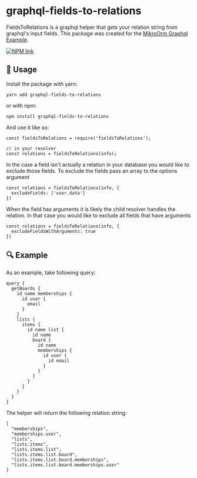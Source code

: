 # graphql-fields-to-relations

FieldsToRelations is a graphql helper that gets your relation string from graphql's input fields.
This package was created for the [MikroOrm Graphql Example](https://github.com/driescroons/mikro-orm-graphql-example).

[![NPM link](https://img.shields.io/npm/v/graphql-fields-to-relations)](https://www.npmjs.com/package/graphql-fields-to-relations)

## 🔧 Usage

Install the package with yarn:

```
yarn add graphql-fields-to-relations
```

or with npm:

```
npm install graphql-fields-to-relations
```

And use it like so:

```
const fieldsToRelations = require('fieldsToRelations');

// in your resolver
const relations = fieldsToRelations(info);
```

In the case a field isn't actually a relation in your database you would like to exclude those fields. To exclude the fields pass an array to the options argument

```
const relations = fieldsToRelations(info, {
  excludeFields: ['user.data']
})
```

When the field has arguments it is likely the child resolver handles the relation. In that case you would like to exclude all fields that have arguments

```
const relations = fieldsToRelations(info, {
  excludeFieldsWithArguments: true
})
```

## 🔍 Example

As an example, take following query:

```
query {
  getBoards {
    id name memberships {
      id user {
        email
      }
    }
    lists {
      items {
        id name list {
          id name
          board {
            id name
            memberships {
              id user {
                id email
              }
            }
          }
        }
      }
    }
  }
}
```

The helper will return the following relation string:

```
[
  "memberships",
  "memberships.user",
  "lists",
  "lists.items",
  "lists.items.list",
  "lists.items.list.board",
  "lists.items.list.board.memberships",
  "lists.items.list.board.memberships.user"
]
```
